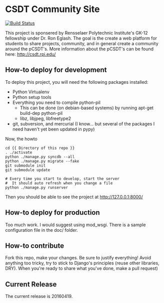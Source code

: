 CSDT Community Site
========

[![Build Status](https://drone.io/github.com/GK-12/rpi_csdt_community/status.png)](https://drone.io/github.com/GK-12/rpi_csdt_community/latest)

This project is sponsered by Rensselaer Polytechnic Institute's GK-12 fellowship under Dr. Ron Eglash. The goal is the create a web platform for students to share projects, community, and in general create a community around the pCSDT's. More information about the pCSDT's can be found here: http://csdt.rpi.edu/

## How-to deploy for development

To deploy this project, you will need the following packages installed:
* Python Virtualenv
* Python setup tools
* Everything you need to compile python-pil
    * This can be done (on debian-based systems) by running apt-get build-dep python-pil
    * libz, libjpeg, libfreetype2
* git, subversion, and mercurial (I know... but several of the packages I need haven't yet been updated in pypy)

Now, the howto
```shell
cd {{ Directory of this repo }}
. ./activate
python ./manage.py syncdb --all
python ./manage.py migrate --fake
git submodule init
git submodule update

# Every time you start to develop, start the server
#  It should auto refresh when you change a file
python ./manage.py runserver
```

Then you should be able to see the project at http://127.0.0.1:8000/

## How-to deploy for production

Too much work. I would suggest using mod_wsgi. There is a sample configuration file in the doc/ folder.

## How-to contribute

Fork this repo, make your changes. Be sure to justify everything! Avoid anything too tricky, try to stick to Django's principles (reuse other libraries, DRY). When you're ready to share what you've done, make a pull request)

Current Release
---------------

The current release is 20160419.
